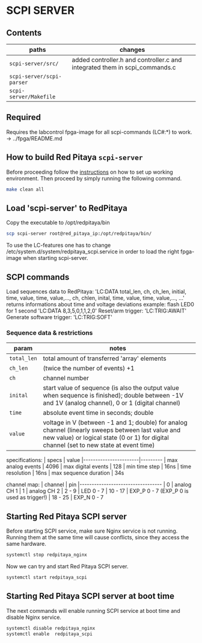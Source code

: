 # SCPI SERVER

## Contents

| paths                         | changes
|-------------------------------|---------
| `scpi-server/src/`            | added controller.h and controller.c and integrated them in scpi_commands.c
| `scpi-server/scpi-parser`     |
| `scpi-server/Makefile`        |

## Required
Requires the labcontrol fpga-image for all scpi-commands (LC#:*) to work. -> ../fpga/README.md

## How to build Red Pitaya `scpi-server`
Before proceeding follow the [instructions](https://github.com/RedPitaya/RedPitaya/blob/master/doc/developer.rst) on how to set up working environment.
Then proceed by simply running the following command.
```bash
make clean all
``` 

## Load 'scpi-server' to RedPitaya
Copy the executable to /opt/redpitaya/bin
```bash
scp scpi-server root@red_pitaya_ip:/opt/redpitaya/bin/
```
To use the LC-features one has to change /etc/system.d/system/redpitaya_scpi.service in order to load the right fpga-image when starting scpi-server.

## SCPI commands
Load sequences data to RedPitaya: 
'LC:DATA total_len,   ch, ch_len, initial, time, value, time, value,...,   ch, chlen, inital, time, value, time, value,...,   ...' returns informations about time and voltage deviations 
    example: flash LED0 for 1 second 'LC:DATA 8,3,5,0,1,1,2,0'
Reset/arm trigger:
'LC:TRIG:AWAIT'
Generate software trigger:
'LC:TRIG:SOFT'

### Sequence data & restrictions
| param                         | notes
|-------------------------------|---------
| `total_len`                   | total amount of transferred 'array' elements
| `ch_len`                      | (twice the number of events) +1 
| `ch`                          | channel number
| `inital`                      | start value of sequence (is also the output value when sequence is finished); double between -1V and 1V (analog channel), 0 or 1 (digital channel) 
| `time`                        | absolute event time in seconds; double
| `value`                       | voltage in V (between -1 and 1; double) for analog channel (linearly sweeps between last value and new value) or logical state (0 or 1) for digital channel (set to new state at event time)

specifications:
| specs                 | value
|-----------------------|---------
| max analog events     | 4096
| max digital events    | 128
| min time step         | 16ns
| time resolution       | 16ns
| max sequence duration | 34s

channel map:
| channel |   pin
|----------------------------------
| 0       | analog CH 1
| 1       | analog CH 2
| 2 - 9   | LED 0 - 7
| 10 - 17 | EXP_P 0 - 7 (EXP_P 0 is used as trigger!)
| 18 - 25 | EXP_N 0 - 7

## Starting Red Pitaya SCPI server

Before starting SCPI service, make sure Nginx service is not running.
Running them at the same time will cause conflicts, since they access the same hardware.
```bash
systemctl stop redpitaya_nginx
```
Now we can try and start Red Pitaya SCPI server.
```bash
systemctl start redpitaya_scpi
```

## Starting Red Pitaya SCPI server at boot time

The next commands will enable running SCPI service at boot time and disable Nginx service.
```bash
systemctl disable redpitaya_nginx
systemctl enable  redpitaya_scpi
```
